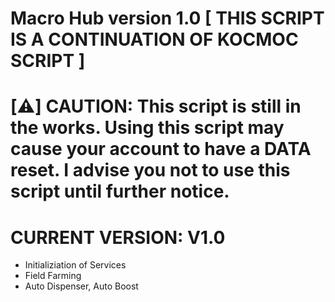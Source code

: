 # Macro Hub version 1.0 [ THIS SCRIPT IS A CONTINUATION OF KOCMOC SCRIPT ] 



# [⚠️] CAUTION: This script is still in the works. Using this script may cause your account to have a DATA reset. I advise you not to use this script until further notice. 

# CURRENT VERSION: V1.0 
- Initializiation of Services
- Field Farming 
- Auto Dispenser, Auto Boost


